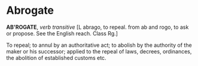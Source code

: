 # Abrogate

**AB'ROGATE**, _verb transitive_ \[L abrago, to repeal. from ab and rogo, to ask or propose. See the English reach. Class Rg.\]

To repeal; to annul by an authoritative act; to abolish by the authority of the maker or his successor; applied to the repeal of laws, decrees, ordinances, the abolition of established customs etc.